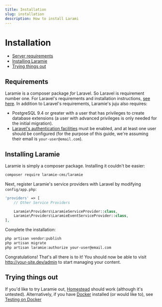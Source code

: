 ```yaml
---
title: Installation
slug: installation
description: How to install Larami
---
```


# Installation

- [Server requirements](#requirements)
- [Installing Laramie](#install-laramie)
- [Trying things out](#kicking-tires)

<a name="requirements"></a>
## Requirements

Laramie is a composer package _for_ Laravel. So Laravel is requirement number one. For Laravel's requirements and installation instructions, [see here](https://laravel.com/docs/installation). In addition to Laravel's requirements, Laramie's juju also requires:

- PostgreSQL 9.4 or greater with a user that has privileges to create database extensions (a user with advanced privileges is only needed for the initial migration).
- [Laravel's authentication facilities](https://laravel.com/docs/authentication) must be enabled, and at least one user should be configured (for the purpose of this guide, we're assuming their email is `your-user@email.com`).

<a name="install-laramie"></a>
## Installing Laramie

Laramie is simply a composer package. Installing it couldn't be easier:

``` bash
composer require laramie-cms/laramie
```

Next, register Laramie's service providers with Laravel by modifying `config/app.php`:


```php
'providers' => [
    // Other Service Providers

    Laramie\Providers\LaramieServiceProvider::class,
    Laramie\Providers\LaramieEventServiceProvider::class,
],
```

Complete the installation:

``` bash
php artisan vendor:publish
php artisan migrate
php artisan laramie:authorize your-user@email.com
```

Congratulations! That's all there is to it! You should now be able to visit <a href="http://your-site.dev/admin" target="_blank">http://your-site.dev/admin</a> to start managing your content.

<a name="kicking-tires"></a>
## Trying things out

If you'd like to try Laramie out, [Homestead](https://laravel.com/docs/homestead) should work (although it's untested). Alternatively, if you have [Docker](https://docs.docker.com/engine/installation/) installed (or would like to), see [Testing on Docker](/docs/{{version}}/testing-on-docker)